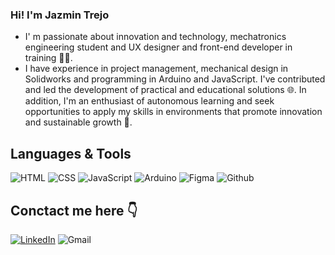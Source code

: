 ### Hi! I'm Jazmin Trejo

- I' m passionate about innovation and technology, mechatronics engineering student and UX designer and front-end developer in training 👩‍💻. 
- I have experience in project management, mechanical design in Solidworks and programming in Arduino and JavaScript. I've contributed and led the development of practical and educational solutions 🌐. In addition, I'm an enthusiast of autonomous learning and seek opportunities to apply my skills in environments that promote innovation and sustainable growth 🌱.

## Languages & Tools 
![HTML](https://img.shields.io/badge/-HTML5-E34F26?logo=html5&logoColor=white&style=flat)
![CSS](https://img.shields.io/badge/-CSS3-1572B6?logo=css3&logoColor=white&style=flat)
![JavaScript](https://img.shields.io/badge/-JavaScript-F7DF1E?logo=javascript&logoColor=black&style=flat)
![Arduino](https://img.shields.io/badge/-Arduino-00979D?logo=arduino&logoColor=white&style=flat)
![Figma](https://img.shields.io/badge/-Figma-F24E1E?logo=figma&logoColor=white&style=flat)
![Github](https://img.shields.io/badge/-Github-black?logo=github&logoColor=white&style=flat) 

## Conctact me here 👇
[![LinkedIn](https://img.shields.io/badge/-LinkedIn-blue?logo=linkedin&logoColor=white&style=flat)](https://www.linkedin.com/in/jazmintrejoperez/)
![Gmail](https://img.shields.io/badge/-trejazmine@gmail.com-FC1212?logo=gmail&logoColor=white&style=flat)
